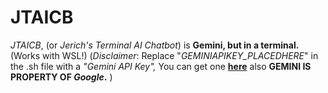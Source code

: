 # JTAICB
*JTAICB*, (or *Jerich's Terminal AI Chatbot*) is **Gemini, but in a terminal.** (Works with WSL!) (*Disclaimer*: Replace "*GEMINIAPIKEY_PLACEDHERE*" in the .sh file with a *"Gemini API Key",* You can get one [**here**](https://aistudio.google.com/apikey) also **GEMINI IS PROPERTY OF *Google*.** )
